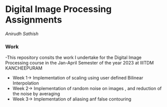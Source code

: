 # Digital Image Processing Assignments 
_Anirudh Sathish_

### Work 
-This repository consits the work I undertake for the Digital Image Processing course in the Jan-April Semester
of the year 2023 at IIITDM KANCHEEPURAM

- Week 1-> Implementation of scaling using user defined Bilinear Interpolation 
- Week 2-> Implementation of random noise on images , and reduction of the noise by averaging  
- Week 3-> Implementation of aliasing anf false contouring 
